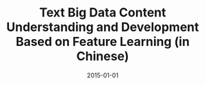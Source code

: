 ---
title: "Text Big Data Content Understanding and Development Based on Feature Learning (in Chinese)"
collection: publications
permalink: /publication/2015-01-01-Text-Big-Data-Content-Understanding-and-Development-Based-on-Feature-Learning-in-Chinese
date: 2015-01-01
venue: 'Big Data'
citation: ' Shuhan Yuan,  Yang Xiang,  Shijia E, &quot;Text Big Data Content Understanding and Development Based on Feature Learning (in Chinese).&quot; Big Data, 2015.'
---